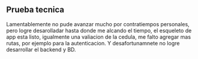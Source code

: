 ## Prueba tecnica

Lamentablemente no pude avanzar mucho por contratiempos personales, pero logre desarolladar hasta donde me alcando el tiempo, el esqueleto de app esta listo, igualmente una valiacion de la cedula, me falto agregar mas rutas, por ejemplo para la autenticacion. Y desafortunamnete no logre desarrollar el backend y BD.


